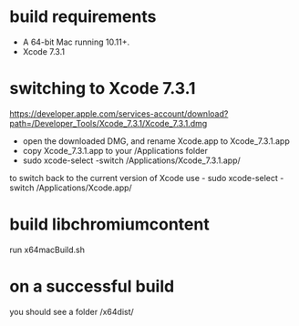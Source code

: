 
# build requirements

* A 64-bit Mac running 10.11+.
* Xcode 7.3.1

# switching to Xcode 7.3.1

https://developer.apple.com/services-account/download?path=/Developer_Tools/Xcode_7.3.1/Xcode_7.3.1.dmg

* open the downloaded DMG, and rename Xcode.app to Xcode_7.3.1.app
* copy Xcode_7.3.1.app to your /Applications folder
* sudo xcode-select -switch /Applications/Xcode_7.3.1.app/

to switch back to the current version of Xcode use - sudo xcode-select -switch /Applications/Xcode.app/

# build libchromiumcontent

run x64macBuild.sh

# on a successful build

you should see a folder /x64dist/

